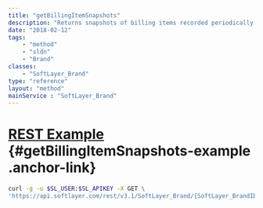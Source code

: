 ```yaml
---
title: "getBillingItemSnapshots"
description: "Returns snapshots of billing items recorded periodically given an account ID owned by the brand those billing items belong to. Retrieving billing item snapshots is more performant than retrieving billing items directly and performs less relational joins improving retrieval efficiency. The downside is, they are not real time, and do not share relational parity with the original billing item."
date: "2018-02-12"
tags:
    - "method"
    - "sldn"
    - "Brand"
classes:
    - "SoftLayer_Brand"
type: "reference"
layout: "method"
mainService : "SoftLayer_Brand"
---
```


# [REST Example](#getBillingItemSnapshots-example) <a href="/article/rest/"><i class="fas fa-question"></i></a> {#getBillingItemSnapshots-example .anchor-link} 
```bash
curl -g -u $SL_USER:$SL_APIKEY -X GET \
'https://api.softlayer.com/rest/v3.1/SoftLayer_Brand/{SoftLayer_BrandID}/getBillingItemSnapshots'
```
